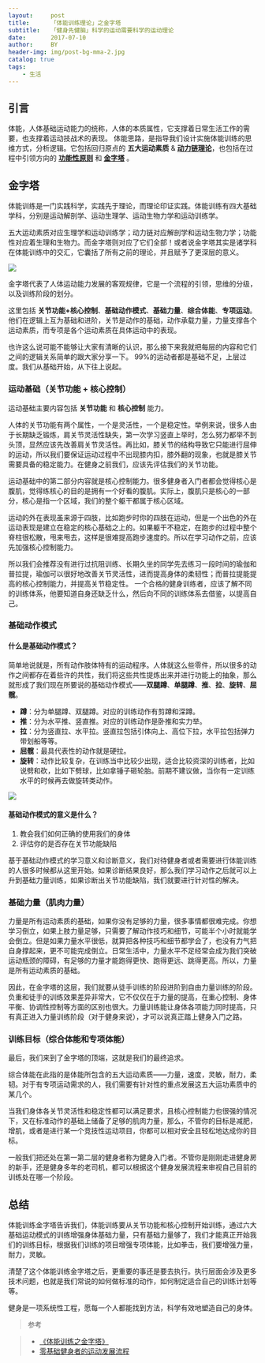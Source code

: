 ```yaml
---
layout:     post
title:      「体能训练理论」之金字塔
subtitle:   「健身先健脑」科学的运动需要科学的运动理论
date:       2017-07-10
author:     BY
header-img: img/post-bg-mma-2.jpg
catalog: true
tags:
    - 生活
---
```



## 引言

体能，人体基础运动能力的统称，人体的本质属性，它支撑着日常生活工作的需要，也支撑着运动技战术的表现。 体能思路，是指导我们设计实施体能训练的思维方式，分析逻辑。它包括回归原点的 **五大运动素质** & [**动力链理论**](http://qiubaiying.top/2017/07/10/%E4%BD%93%E8%83%BD%E8%AE%AD%E7%BB%83%E7%90%86%E8%AE%BA-%E4%B9%8B%E5%8A%A8%E5%8A%9B%E9%93%BE/)，也包括在过程中引领方向的 [**功能性原则**](http://qiubaiying.top/2017/07/10/%E4%BD%93%E8%83%BD%E8%AE%AD%E7%BB%83%E7%90%86%E8%AE%BA-%E4%B9%8B%E5%8A%9F%E8%83%BD%E6%80%A7/) 和 [**金字塔**](http://qiubaiying.top/2017/07/10/%E4%BD%93%E8%83%BD%E8%AE%AD%E7%BB%83%E7%90%86%E8%AE%BA-%E4%B9%8B%E9%87%91%E5%AD%97%E5%A1%94/) 。

## 金字塔

体能训练是一门实践科学，实践先于理论，而理论印证实践。体能训练有四大基础学科，分别是运动解剖学、运动生理学、运动生物力学和运动训练学。

五大运动素质对应生理学和运动训练学；动力链对应解剖学和运动生物力学；功能性对应着生理和生物力。而金字塔则对应了它们全部！或者说金字塔其实是诸学科在体能训练中的交汇，它囊括了所有之前的理论，并且赋予了更深层的意义。

![](https://ws4.sinaimg.cn/large/006tKfTcgy1fhg20ydk8uj30go0brwh1.jpg)

金字塔代表了人体运动能力发展的客观规律，它是一个流程的引领，思维的分级，以及训练阶段的划分。

这里包括 **关节功能+核心控制**、**基础动作模式**、**基础力量**、**综合体能**、**专项运动**。他们在逻辑上互为基础和进阶，关节是动作的基础，动作承载力量，力量支撑各个运动素质，而专项是各个运动素质在具体运动中的表现。

也许这么说可能不能够让大家有清晰的认识，那么接下来我就把每层的内容和它们之间的逻辑关系简单的跟大家分享一下。 99%的运动者都是基础不足，上层过度。我们从基础开始，从下往上说起。

### 运动基础（关节功能 + 核心控制）

运动基础主要内容包括 **关节功能** 和 **核心控制** 能力。

人体的关节功能有两个属性，一个是灵活性，一个是稳定性。举例来说，很多人由于长期缺乏锻炼，肩关节灵活性缺失，第一次学习竖直上举时，怎么努力都举不到头顶，显然应该先改善肩关节灵活性。再比如，膝关节的结构导致它只能进行屈伸的运动，所以我们要保证运动过程中不出现膝内扣，膝外翻的现象，也就是膝关节需要具备的稳定能力。在健身之前我们，应该先评估我们的关节功能。

运动基础中的第二部分内容就是核心控制能力。很多健身者入门者都会觉得核心是腹肌，觉得练核心的目的是拥有一个好看的腹肌。实际上，腹肌只是核心的一部分，核心是指一个区域，我们的整个躯干都属于核心区域。

运动的外在表现虽来源于四肢，比如跑步时你的四肢在运动，但是一个出色的外在运动表现是建立在稳定的核心基础之上的。如果躯干不稳定，在跑步的过程中整个脊柱很松散，甩来甩去，这样是很难提高跑步速度的。所以在学习动作之前，应该先加强核心控制能力。

所以我们会推荐没有进行过抗阻训练、长期久坐的同学先去练习一段时间的瑜伽和普拉提，瑜伽可以很好地改善关节灵活性，进而提高身体的柔韧性；而普拉提能提高的核心控制能力，并提高关节稳定性。
一个合格的健身训练者，应该了解不同的训练体系，他要知道自身还缺乏什么，然后向不同的训练体系去借鉴，以提高自己。

### 基础动作模式

#### 什么是基础动作模式？

简单地说就是，所有动作肢体特有的运动程序。人体就这么些零件，所以很多的动作之间都存在着些许的共性，我们将这些共性提炼出来并进行功能上的抽象，那么就形成了我们现在所要说的基础动作模式——**双腿蹲**、**单腿蹲**、**推**、**拉**、**旋转**、**屈髋**。

- **蹲**：分为单腿蹲、双腿蹲。对应的训练动作有剪蹲和深蹲。
- **推**：分为水平推、竖直推。对应的训练动作是卧推和实力举。
- **拉**：分为竖直拉、水平拉。竖直拉包括引体向上、高位下拉，水平拉包括弹力带划船等等。
- **屈髋**：最具代表性的动作就是硬拉。
- **旋转**：动作比较复杂，在训练当中比较少出现，适合比较资深的训练者，比如说劈和砍，比如下劈球，比如拿锤子砸轮胎。前期不建议做，当你有一定训练水平的时候再去做旋转类动作。

![](https://ws4.sinaimg.cn/large/006tKfTcgy1fhg20yeticj30go0ptdmg.jpg)

#### 基础动作模式的意义是什么？

1. 教会我们如何正确的使用我们的身体
2. 评估你的是否存在关节功能缺陷

基于基础动作模式的学习意义和诊断意义，我们对待健身者或者需要进行体能训练的人很多时候都从这里开始。如果诊断结果良好，那么我们学习动作之后就可以上升到基础力量训练，如果诊断出关节功能缺陷，我们就要进行针对性的解决。


### 基础力量（肌肉力量）

力量是所有运动素质的基础，如果你没有足够的力量，很多事情都很难完成。你想学习倒立，如果上肢力量足够，只需要了解动作技巧和细节，可能半个小时就能学会倒立。但是如果力量水平很低，就算把各种技巧和细节都学会了，也没有力气把自身撑起来，更不可能完成倒立。日常生活中，力量水平不足经常会成为我们突破运动瓶颈的障碍，有足够的力量才能跑得更快、跑得更远、跳得更高。所以，力量是所有运动素质的基础。

因此，在金字塔的这层，我们就要从徒手训练的阶段进阶到自由力量训练的阶段。负重和徒手的训练效果差异非常大，它不仅仅在于力量的提高，在重心控制、身体平衡、协调性控制等方面的区别也很大。力量训练能让身体各项能力同时提高，只有真正进入力量训练阶段（对于健身来说），才可以说真正踏上健身入门之路。

### 训练目标（综合体能和专项体能）

最后，我们来到了金字塔的顶端，这就是我们的最终追求。

综合体能在此指的是体能所包含的五大运动素质——力量，速度，灵敏，耐力，柔韧。对于有专项运动需求的人，我们需要有针对性的重点发展这五大运功素质中的某几个。

当我们身体各关节灵活性和稳定性都可以满足要求，且核心控制能力也很强的情况下，又在标准动作的基础上储备了足够的肌肉力量，那么，不管你的目标是减肥，增肌，或者是进行某一个竞技性运动项目，你都可以相对安全且轻松地达成你的目标。

一般我们把还处在第一第二层的健身者称为健身入门者。不管你是刚刚走进健身房的新手，还是健身多年的老司机，都可以根据这个健身发展流程来审视自己目前的训练处在哪一个阶段。

## 总结

体能训练金字塔告诉我们，体能训练要从关节功能和核心控制开始训练，通过六大基础运动模式的训练增强身体基础力量，只有基础力量够了，我们才能真正开始我们的训练目标，根据我们训练的项目增强专项体能，比如拳击，我们要增强力量，耐力，灵敏。

清楚了这个体能训练金字塔之后，更重要的事还是要去执行。执行层面会涉及更多技术问题，也就是我们常说的如何做标准的动作，如何制定适合自己的训练计划等等。

健身是一项系统性工程，愿每一个人都能找到方法，科学有效地塑造自己的身体。

>参考 

>- [《体能训练之金字塔》](https://zhuanlan.zhihu.com/p/20801623)
>- [零基础健身者的运动发展流程](http://www.jianshenjiaolian.com.cn/lingjichu-fazhan.html)